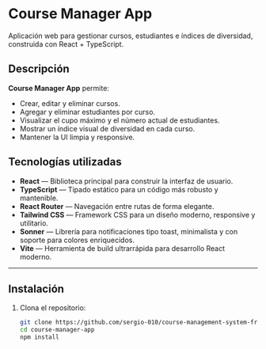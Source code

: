 # Course Manager App

Aplicación web para gestionar cursos, estudiantes e índices de diversidad, construida con React + TypeScript.

## Descripción

**Course Manager App** permite:

- Crear, editar y eliminar cursos.
- Agregar y eliminar estudiantes por curso.
- Visualizar el cupo máximo y el número actual de estudiantes.
- Mostrar un índice visual de diversidad en cada curso.
- Mantener la UI limpia y responsive.

## Tecnologías utilizadas

- **React** — Biblioteca principal para construir la interfaz de usuario.
- **TypeScript** — Tipado estático para un código más robusto y mantenible.
- **React Router** — Navegación entre rutas de forma elegante.
- **Tailwind CSS** — Framework CSS para un diseño moderno, responsive y utilitario.
- **Sonner** — Librería para notificaciones tipo toast, minimalista y con soporte para colores enriquecidos.
- **Vite** — Herramienta de build ultrarrápida para desarrollo React moderno.

---

## Instalación

1. Clona el repositorio:
   ```bash
   git clone https://github.com/sergio-010/course-management-system-front.git
   cd course-manager-app
   npm install
   ```
